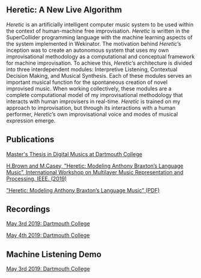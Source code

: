 ## Heretic: A New Live Algorithm
*Heretic* is an artificially intelligent computer music system to be used within the context of human-machine free improvisation. 
*Heretic* is written in the SuperCollider programming language with the machine learning aspects of the system implemented in Wekinator. 
The motivation behind *Heretic*’s inception was to create an autonomous system that uses my own improvisational methodology as a computational 
and conceptual framework for machine improvisation. To achieve this, *Heretic*’s architecture is divided into three interdependent modules: 
Interpretive Listening, Contextual Decision Making, and Musical Synthesis. Each of these modules serves an important musical function for 
the spontaneous creation of novel improvised music. When working collectively, these modules are a complete computational model of my improvisational 
methodology that interacts with human improvisers in real-time. *Heretic* is trained on my approach to improvisation, but through its interactions with a 
human performer, *Heretic*’s own improvisational voice and modes of musical expression emerge. 

## Publications

[Master's Thesis in Digital Musics at Dartmouth College](https://drive.google.com/file/d/1R9I8bsYqph7L5Bzq_UdAluALixjJHP77/view?usp=drive_link)

[H.Brown and M.Casey, ”Heretic: Modeling Anthony Braxton’s Language Music”, International Workshop on Multilayer Music Representation and Processing. IEEE. (2019)](https://ieeexplore.ieee.org/document/8665363)

[”Heretic: Modeling Anthony Braxton’s Language Music” (PDF)](https://drive.google.com/file/d/1lve8In-RDgF8n-OsPt3dyHOsmURLt7rV/view?usp=drive_link)

## Recordings

[May 3rd 2019: Dartmouth College](https://youtu.be/u1OWuICEnfY)

[May 4th 2019: Dartmouth College](https://youtu.be/AbZJDMPZFdg)


## Machine Listening Demo

[May 3rd 2019: Dartmouth College](https://youtu.be/k8w9OFDgRYY)

